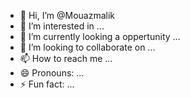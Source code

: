 - 👋 Hi, I’m @Mouazmalik
- 👀 I’m interested in ...
- 🌱 I’m currently looking a oppertunity ...
- 💞️ I’m looking to collaborate on ...
- 📫 How to reach me ...
- 😄 Pronouns: ...
- ⚡ Fun fact: ...

<!---
Mouazmalik/Mouazmalik is a ✨ special ✨ repository because its `README.md` (this file) appears on your GitHub profile.
You can click the Preview link to take a look at your changes.
--->
